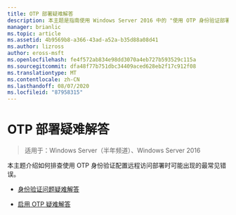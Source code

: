 ```yaml
---
title: OTP 部署疑难解答
description: 本主题是指南使用 Windows Server 2016 中的 "使用 OTP 身份验证部署远程访问" 指南的一部分。
manager: brianlic
ms.topic: article
ms.assetid: 4b9569b8-a366-43ad-a52a-b35d88a08d41
ms.author: lizross
author: eross-msft
ms.openlocfilehash: fe4f572ab834e98dd3070a4eb727b593529c115a
ms.sourcegitcommit: dfa48f77b751dbc34409aced628eb2f17c912f08
ms.translationtype: MT
ms.contentlocale: zh-CN
ms.lasthandoff: 08/07/2020
ms.locfileid: "87958315"
---
```

# <a name="troubleshoot-an-otp-deployment"></a>OTP 部署疑难解答

>适用于：Windows Server（半年频道）、Windows Server 2016

本主题介绍如何排查使用 OTP 身份验证配置远程访问部署时可能出现的最常见错误。

-   [身份验证问题疑难解答](Troubleshooting-Authentication-Issues.md)

-   [启用 OTP 疑难解答](Troubleshooting-Enabling-OTP.md)



